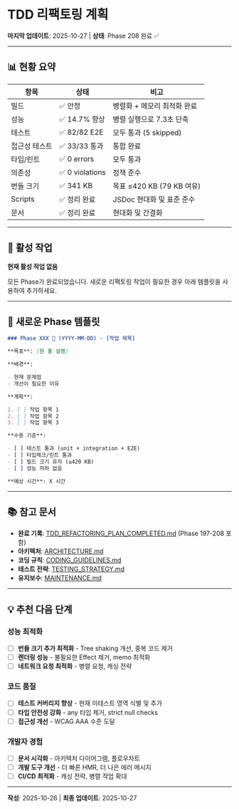 # TDD 리팩토링 계획

**마지막 업데이트**: 2025-10-27 | **상태**: Phase 208 완료 ✅

---

## 📊 현황 요약

| 항목          | 상태            | 비고                        |
| ------------- | --------------- | --------------------------- |
| 빌드          | ✅ 안정         | 병렬화 + 메모리 최적화 완료 |
| 성능          | ✅ 14.7% 향상   | 병렬 실행으로 7.3초 단축    |
| 테스트        | ✅ 82/82 E2E    | 모두 통과 (5 skipped)       |
| 접근성 테스트 | ✅ 33/33 통과   | 통합 완료                   |
| 타입/린트     | ✅ 0 errors     | 모두 통과                   |
| 의존성        | ✅ 0 violations | 정책 준수                   |
| 번들 크기     | ✅ 341 KB       | 목표 ≤420 KB (79 KB 여유)   |
| Scripts       | ✅ 정리 완료    | JSDoc 현대화 및 표준 준수   |
| 문서          | ✅ 정리 완료    | 현대화 및 간결화            |

---

## 🎯 활성 작업

**현재 활성 작업 없음**

모든 Phase가 완료되었습니다. 새로운 리팩토링 작업이 필요한 경우 아래 템플릿을
사용하여 추가하세요.

---

## 📝 새로운 Phase 템플릿

```markdown
### Phase XXX 🔄 (YYYY-MM-DD) - [작업 제목]

**목표**: [한 줄 설명]

**배경**:

- 현재 문제점
- 개선이 필요한 이유

**계획**:

1. [ ] 작업 항목 1
2. [ ] 작업 항목 2
3. [ ] 작업 항목 3

**수용 기준**:

- [ ] 테스트 통과 (unit + integration + E2E)
- [ ] 타입체크/린트 통과
- [ ] 빌드 크기 유지 (≤420 KB)
- [ ] 성능 저하 없음

**예상 시간**: X 시간
```

---

## 📚 참고 문서

- **완료 기록**:
  [TDD_REFACTORING_PLAN_COMPLETED.md](./TDD_REFACTORING_PLAN_COMPLETED.md)
  (Phase 197-208 포함)
- **아키텍처**: [ARCHITECTURE.md](./ARCHITECTURE.md)
- **코딩 규칙**: [CODING_GUIDELINES.md](./CODING_GUIDELINES.md)
- **테스트 전략**: [TESTING_STRATEGY.md](./TESTING_STRATEGY.md)
- **유지보수**: [MAINTENANCE.md](./MAINTENANCE.md)

---

## 💡 추천 다음 단계

### 성능 최적화

- [ ] **번들 크기 추가 최적화** - Tree shaking 개선, 중복 코드 제거
- [ ] **렌더링 성능** - 불필요한 Effect 제거, memo 최적화
- [ ] **네트워크 요청 최적화** - 병렬 요청, 캐싱 전략

### 코드 품질

- [ ] **테스트 커버리지 향상** - 현재 미테스트 영역 식별 및 추가
- [ ] **타입 안전성 강화** - any 타입 제거, strict null checks
- [ ] **접근성 개선** - WCAG AAA 수준 도달

### 개발자 경험

- [ ] **문서 시각화** - 아키텍처 다이어그램, 플로우차트
- [ ] **개발 도구 개선** - 더 빠른 HMR, 더 나은 에러 메시지
- [ ] **CI/CD 최적화** - 캐싱 전략, 병렬 작업 확대

---

**작성**: 2025-10-26 | **최종 업데이트**: 2025-10-27

